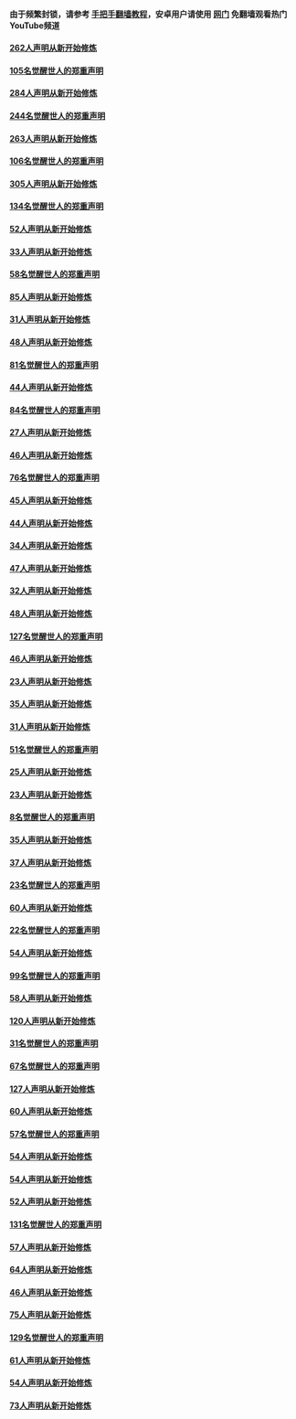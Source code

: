 #### 由于频繁封锁，请参考 [手把手翻墙教程](https://github.com/gfw-breaker/guides/wiki/)，安卓用户请使用 [网门](https://github.com/gfw-breaker/nogfw/blob/master/dl.md?t=04071701) 免翻墙观看热门YouTube频道 

#### [262人声明从新开始修炼](../pages/91/423004.md?t=04071701) 

#### [105名觉醒世人的郑重声明](../pages/91/423003.md?t=04071701) 

#### [284人声明从新开始修炼](../pages/91/422707.md?t=04071701) 

#### [244名觉醒世人的郑重声明](../pages/91/422706.md?t=04071701) 

#### [263人声明从新开始修炼](../pages/91/422553.md?t=04071701) 

#### [106名觉醒世人的郑重声明](../pages/91/422552.md?t=04071701) 

#### [305人声明从新开始修炼](../pages/91/422153.md?t=04071701) 

#### [134名觉醒世人的郑重声明](../pages/91/422152.md?t=04071701) 

#### [52人声明从新开始修炼](../pages/91/421846.md?t=04071701) 

#### [33人声明从新开始修炼](../pages/91/421804.md?t=04071701) 

#### [58名觉醒世人的郑重声明](../pages/91/421845.md?t=04071701) 

#### [85人声明从新开始修炼](../pages/91/421769.md?t=04071701) 

#### [31人声明从新开始修炼](../pages/91/421763.md?t=04071701) 

#### [48人声明从新开始修炼](../pages/91/421605.md?t=04071701) 

#### [81名觉醒世人的郑重声明](../pages/91/421656.md?t=04071701) 

#### [44人声明从新开始修炼](../pages/91/421544.md?t=04071701) 

#### [84名觉醒世人的郑重声明](../pages/91/421543.md?t=04071701) 

#### [27人声明从新开始修炼](../pages/91/421465.md?t=04071701) 

#### [46人声明从新开始修炼](../pages/91/421454.md?t=04071701) 

#### [76名觉醒世人的郑重声明](../pages/91/421453.md?t=04071701) 

#### [45人声明从新开始修炼](../pages/91/421452.md?t=04071701) 

#### [44人声明从新开始修炼](../pages/91/421422.md?t=04071701) 

#### [34人声明从新开始修炼](../pages/91/421322.md?t=04071701) 

#### [47人声明从新开始修炼](../pages/91/421264.md?t=04071701) 

#### [32人声明从新开始修炼](../pages/91/421225.md?t=04071701) 

#### [48人声明从新开始修炼](../pages/91/421202.md?t=04071701) 

#### [127名觉醒世人的郑重声明](../pages/91/421224.md?t=04071701) 

#### [46人声明从新开始修炼](../pages/91/421203.md?t=04071701) 

#### [23人声明从新开始修炼](../pages/91/421138.md?t=04071701) 

#### [35人声明从新开始修炼](../pages/91/421122.md?t=04071701) 

#### [31人声明从新开始修炼](../pages/91/421081.md?t=04071701) 

#### [51名觉醒世人的郑重声明](../pages/91/421080.md?t=04071701) 

#### [25人声明从新开始修炼](../pages/91/421020.md?t=04071701) 

#### [23人声明从新开始修炼](../pages/91/420884.md?t=04071701) 

#### [8名觉醒世人的郑重声明](../pages/91/420883.md?t=04071701) 

#### [35人声明从新开始修炼](../pages/91/420809.md?t=04071701) 

#### [37人声明从新开始修炼](../pages/91/420766.md?t=04071701) 

#### [23名觉醒世人的郑重声明](../pages/91/420765.md?t=04071701) 

#### [60人声明从新开始修炼](../pages/91/420727.md?t=04071701) 

#### [22名觉醒世人的郑重声明](../pages/91/420726.md?t=04071701) 

#### [54人声明从新开始修炼](../pages/91/420529.md?t=04071701) 

#### [99名觉醒世人的郑重声明](../pages/91/420528.md?t=04071701) 

#### [58人声明从新开始修炼](../pages/91/420198.md?t=04071701) 

#### [120人声明从新开始修炼](../pages/91/420141.md?t=04071701) 

#### [31名觉醒世人的郑重声明](../pages/91/420197.md?t=04071701) 

#### [67名觉醒世人的郑重声明](../pages/91/420140.md?t=04071701) 

#### [127人声明从新开始修炼](../pages/91/420082.md?t=04071701) 

#### [60人声明从新开始修炼](../pages/91/420081.md?t=04071701) 

#### [57名觉醒世人的郑重声明](../pages/91/420080.md?t=04071701) 

#### [54人声明从新开始修炼](../pages/91/419533.md?t=04071701) 

#### [54人声明从新开始修炼](../pages/91/419532.md?t=04071701) 

#### [52人声明从新开始修炼](../pages/91/419531.md?t=04071701) 

#### [131名觉醒世人的郑重声明](../pages/91/419530.md?t=04071701) 

#### [57人声明从新开始修炼](../pages/91/419430.md?t=04071701) 

#### [64人声明从新开始修炼](../pages/91/419429.md?t=04071701) 

#### [46人声明从新开始修炼](../pages/91/419428.md?t=04071701) 

#### [75人声明从新开始修炼](../pages/91/419427.md?t=04071701) 

#### [129名觉醒世人的郑重声明](../pages/91/419426.md?t=04071701) 

#### [61人声明从新开始修炼](../pages/91/419198.md?t=04071701) 

#### [54人声明从新开始修炼](../pages/91/419197.md?t=04071701) 

#### [73人声明从新开始修炼](../pages/91/419196.md?t=04071701) 

